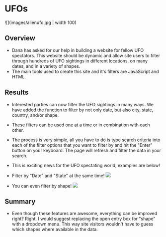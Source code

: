 # UFOs
![](images/alienufo.jpg | width 100)

## Overview
- Dana has asked for our help in building a website for fellow UFO spectators. This website should be dynamic and allow site users to filter through hundreds of UFO sightings in different locations, on many dates, and in a variety of shapes.
- The main tools used to create this site and it's filters are JavaScript and HTML.

## Results

- Interested parties can now filter the UFO sightings in many ways. We have added the function to filter by not only date, but also city, state, country, and/or shape.  
- These filters can be used one at a time or in combination with each other.
- The process is very simple, all you have to do is type search criteria into each of the filter options that you want to filter by and hit the "Enter" button on your keyboard. The page will refresh and filter the data in your search.
- This is exciting news for the UFO spectating world, examples are below!

- Filter by "Date" and "State" at the same time!
![](images/kyFilter.png)

- You can even filter by shape!
![](images/fireballFilter.png)

## Summary
- Even though these features are awesome, everything can be improved right? Right. I would suggest replacing the open entry box for "shape" with a dropdown menu. This way site visitors wouldn't have to guess which shapes where available in the data. 